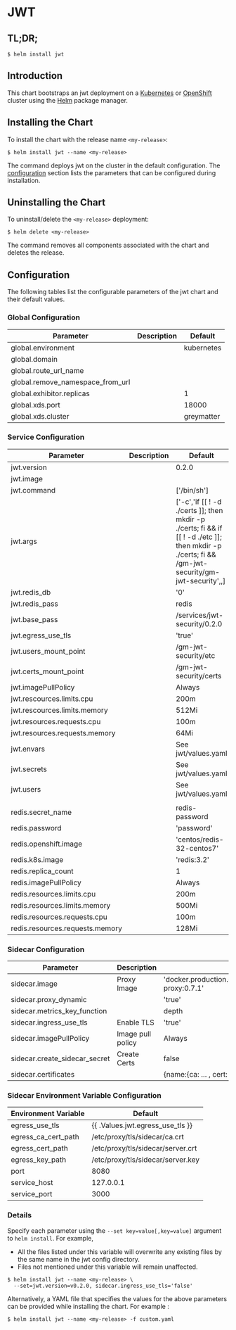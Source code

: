 # JWT

## TL;DR;

```console
$ helm install jwt
```

## Introduction

This chart bootstraps an jwt deployment on a [Kubernetes](http://kubernetes.io) or [OpenShift](https://www.openshift.com/) cluster using the [Helm](https://helm.sh) package manager.

## Installing the Chart

To install the chart with the release name `<my-release>`:

```console
$ helm install jwt --name <my-release>
```

The command deploys jwt on the cluster in the default configuration. The [configuration](#configuration) section lists the parameters that can be configured during installation.

## Uninstalling the Chart

To uninstall/delete the `<my-release>` deployment:

```console
$ helm delete <my-release>
```

The command removes all components associated with the chart and deletes the release.

## Configuration

The following tables list the configurable parameters of the jwt chart and their default values.

### Global Configuration

| Parameter                        | Description | Default    |
| -------------------------------- | ----------- | ---------- |
| global.environment               |             | kubernetes |
| global.domain                    |             |            |
| global.route_url_name            |             |            |
| global.remove_namespace_from_url |             |            |
| global.exhibitor.replicas        |             | 1          |
| global.xds.port                  |             | 18000      |
| global.xds.cluster               |             | greymatter |

### Service Configuration

| Parameter                       | Description | Default                                                                                                                                           |
| ------------------------------- | ----------- | ------------------------------------------------------------------------------------------------------------------------------------------------- |
| jwt.version                     |             | 0.2.0                                                                                                                                             |
| jwt.image                       |             |                                                                                                                                                   |
| jwt.command                     |             | ['/bin/sh']                                                                                                                                       |
| jwt.args                        |             | ['-c','if [[ ! -d ./certs ]]; then mkdir -p ./certs; fi && if [[ ! -d ./etc ]]; then mkdir -p ./certs; fi && /gm-jwt-security/gm-jwt-security',,] |
| jwt.redis_db                    |             | '0'                                                                                                                                               |
| jwt.redis_pass                  |             | redis                                                                                                                                             |
| jwt.base_pass                   |             | /services/jwt-security/0.2.0                                                                                                                      |
| jwt.egress_use_tls              |             | 'true'                                                                                                                                            |
| jwt.users_mount_point           |             | /gm-jwt-security/etc                                                                                                                              |
| jwt.certs_mount_point           |             | /gm-jwt-security/certs                                                                                                                            |
| jwt.imagePullPolicy             |             | Always                                                                                                                                            |
| jwt.rescources.limits.cpu       |             | 200m                                                                                                                                              |
| jwt.rescources.limits.memory    |             | 512Mi                                                                                                                                             |
| jwt.resources.requests.cpu      |             | 100m                                                                                                                                              |
| jwt.resources.requests.memory   |             | 64Mi                                                                                                                                              |
| jwt.envars                      |             | See jwt/values.yaml                                                                                                                               |
| jwt.secrets                     |             | See jwt/values.yaml                                                                                                                               |
| jwt.users                       |             | See jwt/values.yaml                                                                                                                               |
|                                 |             |                                                                                                                                                   |
| redis.secret_name               |             | redis-password                                                                                                                                    |
| redis.password                  |             | 'password'                                                                                                                                        |
| redis.openshift.image           |             | 'centos/redis-32-centos7'                                                                                                                         |
| redis.k8s.image                 |             | 'redis:3.2'                                                                                                                                       |
| redis.replica_count             |             | 1                                                                                                                                                 |
| redis.imagePullPolicy           |             | Always                                                                                                                                            |
| redis.resources.limits.cpu      |             | 200m                                                                                                                                              |
| redis.resources.limits.memory   |             | 500Mi                                                                                                                                             |
| redis.resources.requests.cpu    |             | 100m                                                                                                                                              |
| redis.resources.requests.memory |             | 128Mi                                                                                                                                             |

### Sidecar Configuration

| Parameter                     | Description       | Default                                                        |
| ----------------------------- | ----------------- | -------------------------------------------------------------- |
| sidecar.image                 | Proxy Image       | 'docker.production.deciphernow.com/deciphernow/gm-proxy:0.7.1' |
| sidecar.proxy_dynamic         |                   | 'true'                                                         |
| sidecar.metrics_key_function  |                   | depth                                                          |
| sidecar.ingress_use_tls       | Enable TLS        | 'true'                                                         |
| sidecar.imagePullPolicy       | Image pull policy | Always                                                         |
| sidecar.create_sidecar_secret | Create Certs      | false                                                          |
| sidecar.certificates          |                   | {name:{ca: ... , cert: ... , key ...}}                         |

### Sidecar Environment Variable Configuration
| Environment Variable | Default                           |
| -------------------- | --------------------------------- |
| egress_use_tls       | {{ .Values.jwt.egress_use_tls }}  |
| egress_ca_cert_path  | /etc/proxy/tls/sidecar/ca.crt     |
| egress_cert_path     | /etc/proxy/tls/sidecar/server.crt |
| egress_key_path      | /etc/proxy/tls/sidecar/server.key |
| port                 | 8080                              |
| service_host         | 127.0.0.1                         |
| service_port         | 3000                              |

### Details

Specify each parameter using the `--set key=value[,key=value]` argument to `helm install`. For example,

- All the files listed under this variable will overwrite any existing files by the same name in the jwt config directory.
- Files not mentioned under this variable will remain unaffected.

```console
$ helm install jwt --name <my-release> \
  --set=jwt.version=v0.2.0, sidecar.ingress_use_tls='false'
```

Alternatively, a YAML file that specifies the values for the above parameters can be provided while installing the chart. For example :

```console
$ helm install jwt --name <my-release> -f custom.yaml
```
